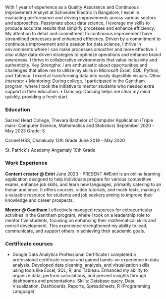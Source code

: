 With 1 year of experience as a Quality Assurance and Continuous Improvement Analyst at Schneider Electric in Bangalore, I excel in evaluating performance and driving improvements across various sectors and approaches. Passionate about data science, I leverage my skills to produce accurate results that simplify processes and enhance efficiency. My attention to detail and commitment to continuous improvement have streamlined processes and enhanced efficiency.
Driven by a commitment to continuous improvement and a passion for data science, I thrive in environments where I can make processes smoother and more effective. I also utilize data-driven strategies to optimize operations and enhance brand awareness. I thrive in collaborative environments that value inclusivity and authenticity.
Key Strengths: I am enthusiastic about opportunities and challenges that allow me to utilize my skills in Microsoft Excel, SQL, Python, and Tableau. I excel at transforming data into easily digestible visuals.
*Other Interests:*
	• Mentoring: During college, I participated in the Ganitham program, where I took the initiative to mentor students who needed extra support in their education.
	• Dancing: Dancing helps me clear my mind quickly, providing a fresh start.

### Education
Sacred Heart College, Thevara
Bachelor of Computer Application (Triple main- Computer Science, Mathematics and Statistics)
September 2020 - May 2023
Grade: S

Carmel HSS, Chalakudy
12th Grade
June 2019 - May 2020

St. Patrick's Academy Angamaly
10th Grade

### Work Experience

**Content creator @ Entri**
June 2023 - PRESENT
##Entri is an online learning application designed to help individuals prepare for various competitive exams, enhance job skills, and learn new languages, primarily catering to an Indian audience. It offers courses, video tutorials, and mock tests, making it a valuable resource for students and job seekers aiming to improve their knowledge and career prospects.

**Mentor @ Ganitham**
I effectively managed resources for extracurricular activities in the Ganitham program, where I took on a leadership role to mentor five students, focusing on enhancing their mathematical skills and overall development. This experience strengthened my ability to lead, communicate, and support others in achieving their academic goals.

### Certificate courses

- Google Data Analytics Professional Certificate
  I completed a professional certificate course and gained hands-on experience in data analysis. Developed data cleaning, analysis, and visualization skills using tools like Excel, SQL, R, and Tableau. Enhanced my ability to organize data, perform calculations, and present insights through dashboards and presentations.
  Skills: Database query, Data Visualization, Dashboards, Reports, Spreadsheets, R (Programming Language)

